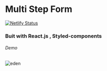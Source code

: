 # Multi Step Form

[![Netlify Status](https://api.netlify.com/api/v1/badges/8fc6b43a-101a-4542-8d3f-9f67d6d3711a/deploy-status)](https://eden-mock.netlify.app/)

### Buit with React.js , Styled-components


###### Demo

![eden](https://user-images.githubusercontent.com/55550953/179186457-63ca77da-8949-4647-a0ea-54e30bcd8b87.gif)
